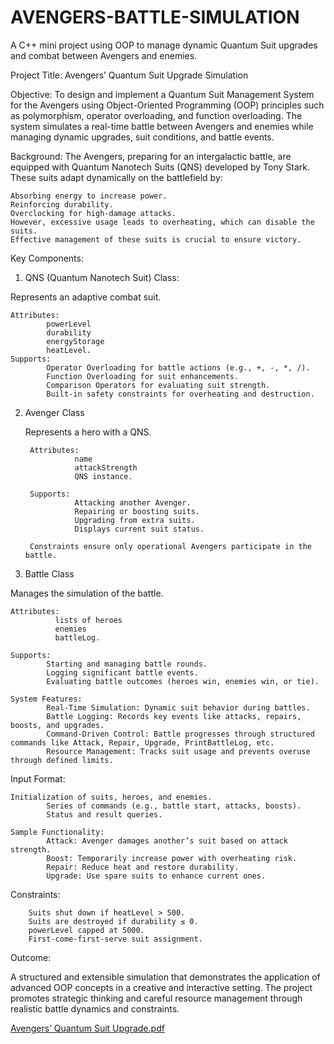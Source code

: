# AVENGERS-BATTLE-SIMULATION
A C++ mini project using OOP to manage dynamic Quantum Suit upgrades and combat between Avengers and enemies.

Project Title: Avengers’ Quantum Suit Upgrade Simulation

Objective:
  To design and implement a Quantum Suit Management System for the Avengers using Object-Oriented Programming (OOP) principles such as polymorphism, operator overloading, and    function overloading. The system simulates a real-time battle between Avengers and enemies while managing dynamic upgrades, suit conditions, and battle events.

Background:
  The Avengers, preparing for an intergalactic battle, are equipped with Quantum Nanotech Suits (QNS) developed by Tony Stark. These suits adapt dynamically on the battlefield   by:
    
    Absorbing energy to increase power.
    Reinforcing durability.
    Overclocking for high-damage attacks.
    However, excessive usage leads to overheating, which can disable the suits.
    Effective management of these suits is crucial to ensure victory.

Key Components:
1. QNS (Quantum Nanotech Suit) Class:

Represents an adaptive combat suit.

    Attributes: 
            powerLevel
            durability
            energyStorage
            heatLevel.
    Supports:
            Operator Overloading for battle actions (e.g., +, -, *, /).
            Function Overloading for suit enhancements.
            Comparison Operators for evaluating suit strength.
            Built-in safety constraints for overheating and destruction.

2. Avenger Class

   Represents a hero with a QNS.
        
        Attributes: 
                  name
                  attackStrength
                  QNS instance.
        
        Supports:
                  Attacking another Avenger.
                  Repairing or boosting suits.
                  Upgrading from extra suits.
                  Displays current suit status.
        
        Constraints ensure only operational Avengers participate in the battle.

3. Battle Class

Manages the simulation of the battle.
    
    Attributes: 
              lists of heroes
              enemies
              battleLog.
              
    Supports:
            Starting and managing battle rounds.
            Logging significant battle events.
            Evaluating battle outcomes (heroes win, enemies win, or tie).
    
    System Features:
            Real-Time Simulation: Dynamic suit behavior during battles.
            Battle Logging: Records key events like attacks, repairs, boosts, and upgrades.
            Command-Driven Control: Battle progresses through structured commands like Attack, Repair, Upgrade, PrintBattleLog, etc.
            Resource Management: Tracks suit usage and prevents overuse through defined limits.

Input Format:
          
    Initialization of suits, heroes, and enemies.
            Series of commands (e.g., battle start, attacks, boosts).
            Status and result queries.
          
    Sample Functionality:
            Attack: Avenger damages another’s suit based on attack strength.
            Boost: Temporarily increase power with overheating risk.
            Repair: Reduce heat and restore durability.
            Upgrade: Use spare suits to enhance current ones.

Constraints:

        Suits shut down if heatLevel > 500.
        Suits are destroyed if durability ≤ 0.
        powerLevel capped at 5000.
        First-come-first-serve suit assignment.

Outcome:

A structured and extensible simulation that demonstrates the application of advanced OOP concepts in a creative and interactive setting. The project promotes strategic thinking and careful resource management through realistic battle dynamics and constraints.

[Avengers’ Quantum Suit Upgrade.pdf](https://github.com/user-attachments/files/20345318/Avengers.Quantum.Suit.Upgrade.pdf)
